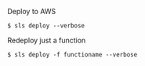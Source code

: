 Deploy to AWS

```
$ sls deploy --verbose
```

Redeploy just a function

```
$ sls deploy -f functioname --verbose
```